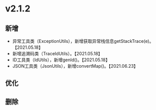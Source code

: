 # v2.1.2

## 新增

- 异常工具类（ExceptionUtils），新增获取异常栈信息getStackTrace(e)。【2021.05.18】
- 新增追溯码类（TraceIdUtils）。【2021.05.18】
- ID工具类（IdUtils），新增genId()。【2021.05.18】
- JSON工具类（JsonUtils），新增convertMap()。【2021.06.23】

## 优化


## 删除

